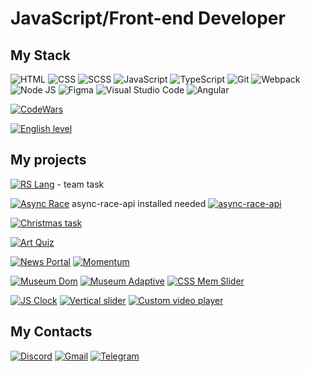 # JavaScript/Front-end Developer

## My Stack
![HTML](https://img.shields.io/badge/HTML-red?style=flat-square-endpoint&logo=html5&labelColor=F3F3F3) ![CSS](https://img.shields.io/badge/CSS-2E4C6D?style=flat-square-endpoint&logo=css3) ![SCSS](https://img.shields.io/badge/SCSS-F3F3F3?style=flat-square-endpoint&logo=sass) ![JavaScript](https://img.shields.io/badge/JavaScript-5089C6?style=flat-square-endpoint&logo=javascript&logoColor=) ![TypeScript](https://img.shields.io/badge/TypeScript-EEEEEE?style=flat-square-endpoint&logo=typescript&logoColor=) ![Git](https://img.shields.io/badge/Git-6E85B2?style=flat-square-endpoint&logo=git&logoColor=) ![Webpack](https://img.shields.io/badge/Webpack-blue?style=flat-square-endpoint&logo=webpack&labelColor=F3F3F3&logoColor=blue) ![Node JS](https://img.shields.io/badge/Node_JS-EADEDE?style=flat-square-endpoint&logo=nodedotjs&logoColor=) ![Figma](https://img.shields.io/badge/Figma-892CDC?style=flat-square-endpoint&logo=figma&logoColor=892CDC&labelColor=EADEDE)  ![Visual Studio Code](https://img.shields.io/badge/Visual_Studio_Code-6E85B2?style=flat-square-endpoint&logo=visualstudiocode&logoColor=916BBF&labelColor=EADEDE)
![Angular](https://img.shields.io/badge/Angular-D83A56?style=flat-square-endpoint&logo=angular&logoColor=D83A56&labelColor=EADEDE) 

[![CodeWars](https://www.codewars.com/users/Ihar-dev/badges/large)
](https://www.codewars.com/users/Ihar-dev)

[![English level](https://img.shields.io/badge/English-C1_Advanced-2D46B9?style=flat-square-endpoint&labelColor=EADEDE&logoColor=2D46B9)]()

## My projects
[![RS Lang](https://img.shields.io/badge/RS_Lang-blue?style=flat-square-endpoint&logo=github&logoColor=blue&labelColor=F3F3F3)](https://ihar-dev.github.io/rslang/app/) - team task

[![Async Race](https://img.shields.io/badge/Async_Race-FF6464?style=flat-square-endpoint&logo=github&logoColor=FF6464&labelColor=F3F3F3)](https://rolling-scopes-school.github.io/ihar-dev-JSFE2021Q3/async-race/) async-race-api installed needed [![async-race-api](https://img.shields.io/badge/async_race_api-FF6464?style=flat-square-endpoint&logo=github&logoColor=FF6464&labelColor=F3F3F3)](https://github.com/mikhama/async-race-api)

[![Christmas task](https://img.shields.io/badge/Christmas_task-348128?style=flat-square-endpoint&logo=github&logoColor=348128&labelColor=F3F3F3)](https://rolling-scopes-school.github.io/ihar-dev-JSFE2021Q3/christmas-task/)

[![Art Quiz](https://img.shields.io/badge/Art_Quiz-6F4C5B?style=flat-square-endpoint&logo=github&logoColor=6F4C5B&labelColor=F3F3F3)](https://rolling-scopes-school.github.io/ihar-dev-JSFE2021Q3/art-quiz/)

[![News Portal](https://img.shields.io/badge/News_Portal-3F3351?style=flat-square-endpoint&logo=github&logoColor=3F3351&labelColor=F3F3F3)](https://rolling-scopes-school.github.io/ihar-dev-JSFE2021Q3/migration-to-TypeScript/) [![Momentum](https://img.shields.io/badge/Momentum-3F3351?style=flat-square-endpoint&logo=github&logoColor=3F3351&labelColor=F3F3F3)](https://rolling-scopes-school.github.io/ihar-dev-JSFE2021Q3/momentum/)

[![Museum Dom](https://img.shields.io/badge/Museum_Dom-3F3351?style=flat-square-endpoint&logo=github&logoColor=3F3351&labelColor=F3F3F3)](https://rolling-scopes-school.github.io/ihar-dev-JSFE2021Q3/museum-dom/) [![Museum Adaptive](https://img.shields.io/badge/Museum_Adaptive-3F3351?style=flat-square-endpoint&logo=github&logoColor=3F3351&labelColor=F3F3F3)](https://rolling-scopes-school.github.io/ihar-dev-JSFE2021Q3/museum-adaptive/) [![CSS Mem Slider](https://img.shields.io/badge/CSS_Mem_Slider-3F3351?style=flat-square-endpoint&logo=github&logoColor=3F3351&labelColor=F3F3F3)](https://ihar-dev.github.io/cssMemSlider/cssMemSlider/)

[![JS Clock](https://img.shields.io/badge/JS_Clock-3F3351?style=flat-square-endpoint&logo=github&logoColor=3F3351&labelColor=F3F3F3)](https://rolling-scopes-school.github.io/ihar-dev-JSFEPRESCHOOL/js-clock/) [![Vertical slider](https://img.shields.io/badge/Vertical_slider-3F3351?style=flat-square-endpoint&logo=github&logoColor=3F3351&labelColor=F3F3F3)](https://rolling-scopes-school.github.io/ihar-dev-JSFEPRESCHOOL/vertical-slider/) [![Custom video player](https://img.shields.io/badge/Custom_video_player-3F3351?style=flat-square-endpoint&logo=github&logoColor=3F3351&labelColor=F3F3F3)](https://rolling-scopes-school.github.io/ihar-dev-JSFEPRESCHOOL/custom-video-player/)
## My Contacts
[![Discord](https://img.shields.io/badge/Discord-%40IgorKozik%239325-blue?style=flat-square-endpoint&logo=discord&logoColor=blue&labelColor=EEEEEE)](https://discord.com/) [![Gmail](https://img.shields.io/badge/Gmail-ihar.kozik-red?style=flat-square-endpoint&logo=gmail&logoColor=red&labelColor=FFFFFF)](mailto:ihar.kozik@gmail.com) [![Telegram](https://img.shields.io/badge/Telegram-%40igorintelegram-blue?style=flat-square-endpoint&logo=telegram&logoColor=blue&labelColor=EEEEEE)](https://t.me/igorintelegram/)
